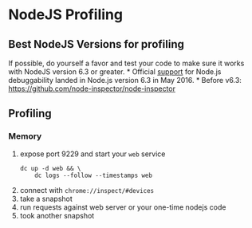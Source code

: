 # NodeJS Profiling

## Best NodeJS Versions for profiling 
If possible, do yourself a favor and test your code to make sure it works with NodeJS version 6.3 or greater.
    * Official [support](https://medium.com/@paul_irish/debugging-node-js-nightlies-with-chrome-devtools-7c4a1b95ae27) for Node.js debuggability landed in Node.js version 6.3 in May 2016.
    * Before v6.3: https://github.com/node-inspector/node-inspector
    
## Profiling

### Memory

1. expose port 9229 and start your `web` service
    ```
    dc up -d web && \
        dc logs --follow --timestamps web
    ```
2. connect with `chrome://inspect/#devices`
3. take a snapshot
4. run requests against web server or your one-time nodejs code
5. took another snapshot